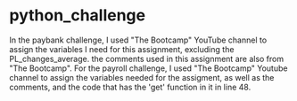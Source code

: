 # python_challenge
In the paybank challenge, I used "The Bootcamp" YouTube channel to assign the variables I need for this assignment, excluding the PL_changes_average. the comments used in this assignment are also from "The Bootcamp". 
For the payroll challenge, I used "The Bootcamp" Youtube channel to assign the variables needed for the assigment, as well as the comments, and the code that has the 'get' function in it in line 48. 
